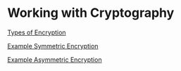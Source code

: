 # Working with Cryptography

[Types of Encryption](Types.ipynb)

[Example Symmetric Encryption](AES_example.ipynb)

[Example Asymmetric Encryption](RSA_example.ipynb)
